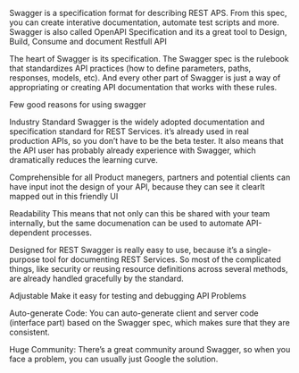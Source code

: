 Swagger is a specification format for describing REST APS. From this spec, you can create interative documentation, automate test scripts and more. Swagger is also called OpenAPI Specification and its a great tool to Design, Build, Consume and document Restfull API

The heart of Swagger is its specification. The Swagger spec is the rulebook that standardizes API practices (how to define parameters, paths, responses, models, etc). And every other part of Swagger is just a way of appropriating or creating API documentation that works with these rules.

Few good reasons for using swagger

Industry Standard
Swagger is the widely adopted documentation and specification standard for REST Services. it’s already used in real production APIs, so you don’t have to be the beta tester. It also means that the API user has probably already experience with Swagger, which dramatically reduces the learning curve.

Comprehensible for all
Product manegers, partners and potential clients can have input inot the design of your API, because they can see it clearlt mapped out in this friendly UI

Readability
This means that not only can this be shared with your team internally, but the same documenation can be used to automate API-dependent processes.

Designed for REST
Swagger is really easy to use, because it’s a single-purpose tool for documenting REST Services. So most of the complicated things, like security or reusing resource definitions across several methods, are already handled gracefully by the standard.

Adjustable
Make it easy for testing and debugging API Problems

Auto-generate Code: 
You can auto-generate client and server code (interface part) based on the Swagger spec, which makes sure that they are consistent. 

Huge Community: 
There’s a great community around Swagger, so when you face a problem, you can usually just Google the solution.
